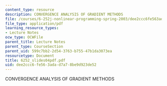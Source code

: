 ```yaml
---
content_type: resource
description: CONVERGENCE ANALYSIS OF GRADIENT METHODS
file: /courses/6-252j-nonlinear-programming-spring-2003/dee2ccc6fe563adad7a78be9d923de52_6252_slides04pdf.pdf
file_type: application/pdf
learning_resource_types:
- Lecture Notes
ocw_type: OCWFile
parent_title: Lecture Notes
parent_type: CourseSection
parent_uid: 599c7bb2-2d54-3763-b755-47b1da3073ea
resourcetype: Document
title: 6252_slides04pdf.pdf
uid: dee2ccc6-fe56-3ada-d7a7-8be9d923de52
---
```

CONVERGENCE ANALYSIS OF GRADIENT METHODS

